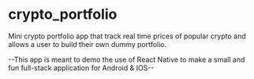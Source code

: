 # crypto_portfolio
Mini crypto portfolio app that track real time prices of popular crypto and allows a user to build their own dummy portfolio.

--This app is meant to demo the use of React Native to make a small and fun full-stack application for Android & IOS--
